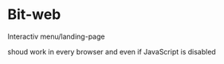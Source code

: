 # Bit-web
Interactiv menu/landing-page

shoud work in every browser and even if JavaScript is disabled
